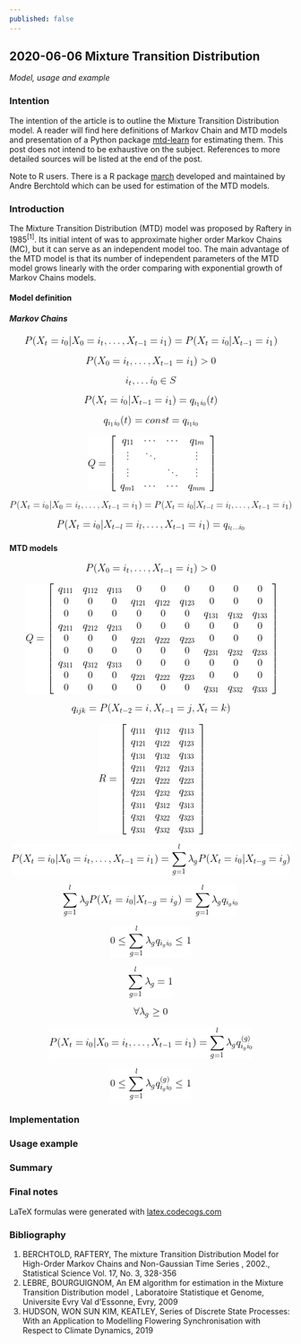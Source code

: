 ```yaml
---
published: false
---
```

## 2020-06-06 Mixture Transition Distribution
_Model, usage and example_

### Intention

The intention of the article is to outline the Mixture Transition Distribution model.
A reader will find here definitions of Markov Chain and MTD models and presentation of a Python package 
[mtd-learn](https://github.com/PiotrekGa/mtd-learn) for estimating them. This post does not intend to be 
exhaustive on the subject. References to more detailed sources will be listed at the end of the post.


Note to R users. There is a R package [march](https://cran.r-project.org/web/packages/march/) developed and
maintained by Andre Berchtold which can be used for estimation of the MTD models.

### Introduction

The Mixture Transition Distribution (MTD) model was proposed by Raftery in 1985<sup>[1]</sup>. Its initial intent of 
was to approximate higher order Markov Chains (MC), but it can serve as an independent model too. The main advantage of 
the MTD model is that its number of independent parameters of the MTD model grows linearly with the order comparing with 
exponential growth of Markov Chains models.


#### Model definition

##### Markov Chains

<p align="center">
  <img src="https://github.com/PiotrekGa/PiotrekGa.github.io/blob/master/images/CodeCogsEqn.png">
</p>

<p align="center">
  <img src="https://github.com/PiotrekGa/PiotrekGa.github.io/blob/master/images/CodeCogsEqn1.png">
</p>


<p align="center">
  <img src="https://github.com/PiotrekGa/PiotrekGa.github.io/blob/master/images/CodeCogsEqn2.png">
</p>


<p align="center">
  <img src="https://github.com/PiotrekGa/PiotrekGa.github.io/blob/master/images/CodeCogsEqn3.png">
</p>


<p align="center">
  <img src="https://github.com/PiotrekGa/PiotrekGa.github.io/blob/master/images/CodeCogsEqn4.png">
</p>


<p align="center">
  <img src="https://github.com/PiotrekGa/PiotrekGa.github.io/blob/master/images/CodeCogsEqn5.png">
</p>


<p align="center">
  <img src="https://github.com/PiotrekGa/PiotrekGa.github.io/blob/master/images/CodeCogsEqn6.png">
</p>


<p align="center">
  <img src="https://github.com/PiotrekGa/PiotrekGa.github.io/blob/master/images/CodeCogsEqn7.png">
</p>

#### MTD models

<p align="center">
  <img src="https://github.com/PiotrekGa/PiotrekGa.github.io/blob/master/images/CodeCogsEqn8.png">
</p>


<p align="center">
  <img src="https://github.com/PiotrekGa/PiotrekGa.github.io/blob/master/images/CodeCogsEqn9.png">
</p>


<p align="center">
  <img src="https://github.com/PiotrekGa/PiotrekGa.github.io/blob/master/images/CodeCogsEqn10.png">
</p>


<p align="center">
  <img src="https://github.com/PiotrekGa/PiotrekGa.github.io/blob/master/images/CodeCogsEqn11.png">
</p>


<p align="center">
  <img src="https://github.com/PiotrekGa/PiotrekGa.github.io/blob/master/images/CodeCogsEqn12.png">
</p>


<p align="center">
  <img src="https://github.com/PiotrekGa/PiotrekGa.github.io/blob/master/images/CodeCogsEqn13.png">
</p>


<p align="center">
  <img src="https://github.com/PiotrekGa/PiotrekGa.github.io/blob/master/images/CodeCogsEqn14.png">
</p>


<p align="center">
  <img src="https://github.com/PiotrekGa/PiotrekGa.github.io/blob/master/images/CodeCogsEqn15.png">
</p>


<p align="center">
  <img src="https://github.com/PiotrekGa/PiotrekGa.github.io/blob/master/images/CodeCogsEqn16.png">
</p>


<p align="center">
  <img src="https://github.com/PiotrekGa/PiotrekGa.github.io/blob/master/images/CodeCogsEqn17.png">
</p>


<p align="center">
  <img src="https://github.com/PiotrekGa/PiotrekGa.github.io/blob/master/images/CodeCogsEqn18.png">
</p>

### Implementation

### Usage example

### Summary

### Final notes
LaTeX formulas were generated with [latex.codecogs.com](https://www.codecogs.com/latex/eqneditor.php)

### Bibliography
1. BERCHTOLD, RAFTERY, The mixture Transition Distribution Model for High-Order Markov Chains
and Non-Gaussian Time Series , 2002., Statistical Science Vol. 17, No. 3, 328-356
2. LEBRE, BOURGUIGNOM, An EM algorithm for estimation in the Mixture Transition Distribution
model , Laboratoire Statistique et Genome, Universite Evry Val d'Essonne, Evry, 2009
3. HUDSON, WON SUN KIM, KEATLEY, Series of Discrete State Processes: With an Application to Modelling Flowering 
Synchronisation with Respect to Climate Dynamics, 2019